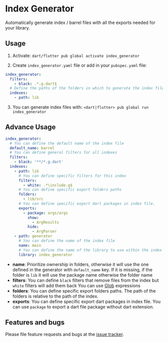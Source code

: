 # Index Generator
Automatically generate index / barrel files with all the exports needed for your library.

## Usage

1. Activate: `dart/flutter pub global activate index_generator`

2. Create `index_generator.yaml` file or add in your `pubspec.yaml` file:
```yaml
index_generator:
  filters:
    - black: .*.g.dart$
  # Define the paths of the folders in which to generate the index files
  indexes:
    - path: lib
```

3. You can generate index files with: `<dart|flutter> pub global run index_generator`

## Advance Usage

```yaml
index_generator:
  # You can define the default name of the index file
  default_name: barrel
  # You can define general filters for all indexes
  filters:
    - black: '**/*.g.dart'
  indexes:
    - path: lib
      # You can define specific filters for this index
      filters:
        - white: .*\include.g$
      # You can define specific export folders paths
      folders:
        - lib/src
      # You can define specific export dart packages in index file.
      exports:
        - package: args/args
          show:
            - ArgResults
          hide:
            - ArgParser
    - path: generator
      # You can define the name of the index file
      name: main
      # You can define the name of the library to use within the index
      library: index_generator
```

- **name**: Prioritize ownership in folders, otherwise it will use the one defined in the generator with `default_name` key.
  If it is missing, if the folder is `lib` it will use the package name otherwise the folder name
- **filters**: You can define `black` filters that remove files from the index but `white` filters will add them back
  You can use [Glob](https://pub.dev/packages/glob) expressions
- **folders**: You can define specific export folders paths.
  The path of the folders is relative to the path of the index.
- **exports**: You can define specific export dart packages in index file. 
  You can use `package` to export a dart file package without dart extension.

## Features and bugs

Please file feature requests and bugs at the [issue tracker](https://github.com/BreX900/index_generator/issues).
